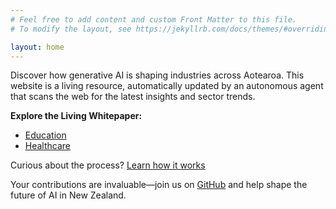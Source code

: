 ```yaml
---
# Feel free to add content and custom Front Matter to this file.
# To modify the layout, see https://jekyllrb.com/docs/themes/#overriding-theme-defaults

layout: home
---
```


Discover how generative AI is shaping industries across Aotearoa. This website is a living resource, automatically updated by an autonomous agent that scans the web for the latest insights and sector trends.

**Explore the Living Whitepaper:**

- [Education](whitepaper/education/)
- [Healthcare](whitepaper/healthcare/)

Curious about the process? [Learn how it works](how-it-works)

Your contributions are invaluable—join us on [GitHub](https://github.com/mingnz/livingwp) and help shape the future of AI in New Zealand.
